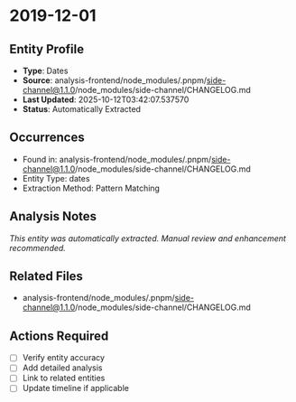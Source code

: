 # 2019-12-01

## Entity Profile
- **Type**: Dates
- **Source**: analysis-frontend/node_modules/.pnpm/side-channel@1.1.0/node_modules/side-channel/CHANGELOG.md
- **Last Updated**: 2025-10-12T03:42:07.537570
- **Status**: Automatically Extracted

## Occurrences
- Found in: analysis-frontend/node_modules/.pnpm/side-channel@1.1.0/node_modules/side-channel/CHANGELOG.md
- Entity Type: dates
- Extraction Method: Pattern Matching

## Analysis Notes
*This entity was automatically extracted. Manual review and enhancement recommended.*

## Related Files
- analysis-frontend/node_modules/.pnpm/side-channel@1.1.0/node_modules/side-channel/CHANGELOG.md

## Actions Required
- [ ] Verify entity accuracy
- [ ] Add detailed analysis
- [ ] Link to related entities
- [ ] Update timeline if applicable
